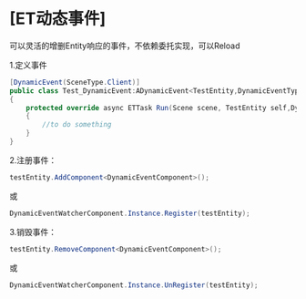 # [ET动态事件]

可以灵活的增删Entity响应的事件，不依赖委托实现，可以Reload

1.定义事件
```csharp
[DynamicEvent(SceneType.Client)]
public class Test_DynamicEvent:ADynamicEvent<TestEntity,DynamicEventType.Test>
{
    protected override async ETTask Run(Scene scene, TestEntity self,DynamicEventType.Test arg)
    {
        //to do something
    }
}
```

2.注册事件：
```csharp
testEntity.AddComponent<DynamicEventComponent>();
```
或
```csharp
DynamicEventWatcherComponent.Instance.Register(testEntity);
```

3.销毁事件：
```csharp
testEntity.RemoveComponent<DynamicEventComponent>();
```
或
```csharp
DynamicEventWatcherComponent.Instance.UnRegister(testEntity);
```



